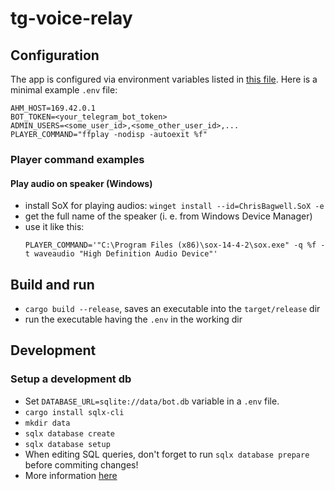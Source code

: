 # tg-voice-relay

## Configuration

The app is configured via environment variables listed in [this file](./src/config.rs). Here is a minimal example `.env` file:

```
AHM_HOST=169.42.0.1
BOT_TOKEN=<your_telegram_bot_token>
ADMIN_USERS=<some_user_id>,<some_other_user_id>,...
PLAYER_COMMAND="ffplay -nodisp -autoexit %f"
```

### Player command examples

#### Play audio on speaker (Windows)

- install SoX for playing audios: `winget install --id=ChrisBagwell.SoX -e`
- get the full name of the speaker (i. e. from Windows Device Manager)
- use it like this:
  ```
  PLAYER_COMMAND='"C:\Program Files (x86)\sox-14-4-2\sox.exe" -q %f -t waveaudio "High Definition Audio Device"'
  ```

## Build and run

- `cargo build --release`, saves an executable into the `target/release` dir
- run the executable having the `.env` in the working dir

## Development

### Setup a development db

- Set `DATABASE_URL=sqlite://data/bot.db` variable in a `.env` file.
- `cargo install sqlx-cli`
- `mkdir data`
- `sqlx database create`
- `sqlx database setup`
- When editing SQL queries, don't forget to run `sqlx database prepare` before commiting changes!
- More information [here](https://github.com/launchbadge/sqlx/tree/main/sqlx-cli)
